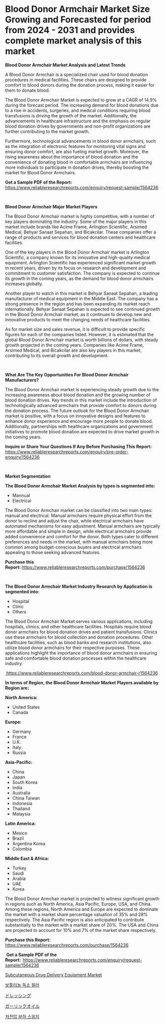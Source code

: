 <p><h1>Blood Donor Armchair Market Size Growing and Forecasted for period from 2024 - 2031 and provides complete market analysis of this market</h1></p><p><strong>Blood Donor Armchair Market Analysis and Latest Trends</strong></p>
<p><p>A Blood Donor Armchair is a specialized chair used for blood donation procedures in medical facilities. These chairs are designed to provide comfort to blood donors during the donation process, making it easier for them to donate blood.</p><p>The Blood Donor Armchair Market is expected to grow at a CAGR of 14.9% during the forecast period. The increasing demand for blood donations due to a rise in accidents, surgeries, and medical conditions requiring blood transfusions is driving the growth of the market. Additionally, the advancements in healthcare infrastructure and the emphasis on regular blood donation drives by governments and non-profit organizations are further contributing to the market growth.</p><p>Furthermore, technological advancements in blood donor armchairs, such as the integration of electronic features for monitoring vital signs and ensuring donor comfort, are also fueling market growth. Moreover, the rising awareness about the importance of blood donation and the convenience of donating blood in comfortable armchairs are influencing more individuals to participate in donation drives, thereby boosting the market for Blood Donor Armchairs.</p></p>
<p><strong>Get a Sample PDF of the Report:&nbsp;</strong> <a href="https://www.reliableresearchreports.com/enquiry/request-sample/1564236">https://www.reliableresearchreports.com/enquiry/request-sample/1564236</a></p>
<p>&nbsp;</p>
<p><strong>Blood Donor Armchair Major Market Players</strong></p>
<p><p>The Blood Donor Armchair market is highly competitive, with a number of key players dominating the industry. Some of the major players in this market include brands like Acime Frame, Arlington Scientific, Arsimed Medical, Behyar Sanaat Sepahan, and Bicakcilar. These companies offer a range of products and services for blood donation centers and healthcare facilities.</p><p>One of the key players in the Blood Donor Armchair market is Arlington Scientific, a company known for its innovative and high-quality medical equipment. Arlington Scientific has experienced significant market growth in recent years, driven by its focus on research and development and commitment to customer satisfaction. The company is expected to continue its growth in the coming years, as the demand for blood donor armchairs increases globally.</p><p>Another player to watch in this market is Behyar Sanaat Sepahan, a leading manufacturer of medical equipment in the Middle East. The company has a strong presence in the region and has been expanding its market reach internationally. Behyar Sanaat Sepahan is expected to see continued growth in the Blood Donor Armchair market, as it continues to develop new and innovative products to meet the changing needs of healthcare facilities.</p><p>As for market size and sales revenue, it is difficult to provide specific figures for each of the companies listed. However, it is estimated that the global Blood Donor Armchair market is worth billions of dollars, with steady growth projected in the coming years. Companies like Acime Frame, Arsimed Medical, and Bicakcilar are also key players in this market, contributing to its overall growth and development.</p></p>
<p>&nbsp;</p>
<p><strong>What Are The Key Opportunities For Blood Donor Armchair Manufacturers?</strong></p>
<p><p>The Blood Donor Armchair market is experiencing steady growth due to the increasing awareness about blood donation and the growing number of blood donation drives. Key trends in this market include the introduction of technologically advanced armchairs that provide comfort to donors during the donation process. The future outlook for the Blood Donor Armchair market is positive, with a focus on innovative designs and features to enhance donor experience and encourage more people to donate blood. Additionally, partnerships with healthcare organizations and government initiatives to promote blood donation are expected to drive market growth in the coming years.</p></p>
<p><strong>Inquire or Share Your Questions If Any Before Purchasing This Report:</strong> <a href="https://www.reliableresearchreports.com/enquiry/pre-order-enquiry/1564236">https://www.reliableresearchreports.com/enquiry/pre-order-enquiry/1564236</a></p>
<p>&nbsp;</p>
<p><strong>Market Segmentation</strong></p>
<p><strong>The Blood Donor Armchair Market Analysis by types is segmented into:</strong></p>
<p><ul><li>Mannual</li><li>Electrical</li></ul></p>
<p><p>The Blood Donor Armchair market can be classified into two main types: manual and electrical. Manual armchairs require physical effort from the donor to recline and adjust the chair, while electrical armchairs have automated mechanisms for easy adjustment. Manual armchairs are typically more affordable and simple in design, while electrical armchairs provide added convenience and comfort for the donor. Both types cater to different preferences and needs in the market, with manual armchairs being more common among budget-conscious buyers and electrical armchairs appealing to those seeking advanced features.</p></p>
<p><strong>Purchase this Report:&nbsp;</strong><a href="https://www.reliableresearchreports.com/purchase/1564236">https://www.reliableresearchreports.com/purchase/1564236</a></p>
<p>&nbsp;</p>
<p><strong>The Blood Donor Armchair Market Industry Research by Application is segmented into:</strong></p>
<p><ul><li>Hospital</li><li>Clinic</li><li>Others</li></ul></p>
<p><p>The Blood Donor Armchair Market serves various applications, including hospitals, clinics, and other healthcare facilities. Hospitals require blood donor armchairs for blood donation drives and patient transfusions. Clinics use these armchairs for blood collection and donation procedures. Other healthcare facilities, such as blood banks and research institutions, also utilize blood donor armchairs for their respective purposes. These applications highlight the importance of blood donor armchairs in ensuring safe and comfortable blood donation processes within the healthcare industry.</p></p>
<p><a href="https://www.reliableresearchreports.com/blood-donor-armchair-r1564236">&nbsp;https://www.reliableresearchreports.com/blood-donor-armchair-r1564236</a></p>
<p><strong>In terms of Region, the Blood Donor Armchair Market Players available by Region are:</strong></p>
<p>
    <p> <strong> North America: </strong>
        <ul>
            <li>United States</li>
            <li>Canada</li>
        </ul>
        </p> 
    <p> <strong> Europe: </strong>
        <ul>
            <li>Germany</li>
            <li>France</li>
            <li>U.K.</li>
            <li>Italy</li>
            <li>Russia</li>
        </ul>
        </p> 
    <p> <strong> Asia-Pacific: </strong>
        <ul>
            <li>China</li>
            <li>Japan</li>
            <li>South Korea</li>
            <li>India</li>
            <li>Australia</li>
            <li>China Taiwan</li>
            <li>Indonesia</li>
            <li>Thailand</li>
            <li>Malaysia</li>
        </ul>
        </p> 
    <p> <strong> Latin America: </strong>
        <ul>
            <li>Mexico</li>
            <li>Brazil</li>
            <li>Argentina Korea</li>
            <li>Colombia</li>
        </ul>
        </p> 
    <p> <strong> Middle East & Africa: </strong>
        <ul>
            <li>Turkey</li>
            <li>Saudi</li>
            <li>Arabia</li>
            <li>UAE</li>
            <li>Korea</li>
        </ul>
    </p>
    </p>
<p><p>The Blood Donor Armchair market is projected to witness significant growth in regions such as North America, Asia Pacific, Europe, USA, and China. Among these regions, North America and Europe are expected to dominate the market with a market share percentage valuation of 35% and 28% respectively. The Asia Pacific region is also anticipated to contribute substantially to the market with a market share of 20%. The USA and China are projected to account for 10% and 7% of the market share respectively.</p></p>
<p><strong>Purchase this Report: </strong><a href="https://www.reliableresearchreports.com/purchase/1564236">https://www.reliableresearchreports.com/purchase/1564236</a></p>
<p>&nbsp;<strong>Get a Sample PDF of the Report:&nbsp;&nbsp;</strong><a href="https://www.reliableresearchreports.com/enquiry/request-sample/1564236">https://www.reliableresearchreports.com/enquiry/request-sample/1564236</a></p>
<p><strong></strong></p>
<p><p><a href="https://github.com/RoccoManning/Market-Research-Report-List-4/blob/main/subcutaneous-drug-delivery-equipment-market.md">Subcutaneous Drug Delivery Equipment Market</a></p><p><a href="https://medium.com/@angelitahessel2022/%EB%B3%B4%ED%88%B4%EB%A6%AC%EB%88%94-%EB%8F%85%EC%86%8C-%ED%95%84%EB%9F%AC-%EC%8B%9C%EC%9E%A5-%EC%9D%B8%EC%82%AC%EC%9D%B4%ED%8A%B8-%EC%8B%9C%EC%9E%A5-%EB%8F%99%ED%96%A5-%EC%84%B1%EC%9E%A5-2024%EB%85%84%EB%B6%80%ED%84%B0-2031%EB%85%84%EA%B9%8C%EC%A7%80-%EC%98%88%EC%B8%A1%EB%90%9C-%EA%B2%83-7918a6d1fddd">보툴리눔 독소 필러</a></p><p><a href="https://medium.com/@alexandramiranda455/%E3%83%89%E3%83%AC%E3%83%83%E3%82%B7%E3%83%B3%E3%82%B0%E5%B8%82%E5%A0%B4%E3%81%AE%E8%A6%8F%E6%A8%A1%E3%81%AF-%E3%82%B0%E3%83%AD%E3%83%BC%E3%83%90%E3%83%AB%E7%94%A3%E6%A5%AD%E3%81%AB%E3%81%8A%E3%81%91%E3%82%8B%E6%9C%80%E9%81%A9%E3%81%AA%E3%83%9E%E3%83%BC%E3%82%B1%E3%83%86%E3%82%A3%E3%83%B3%E3%82%B0%E3%83%81%E3%83%A3%E3%83%8D%E3%83%AB%E3%82%92%E7%A4%BA%E3%81%97%E3%81%A6%E3%81%84%E3%81%BE%E3%81%99-c8473e83f022">ドレッシング</a></p><p><a href="https://medium.com/@eugenethompson65/%E3%82%AC%E3%83%BC%E3%83%AA%E3%83%83%E3%82%AF%E3%82%AA%E3%82%A4%E3%83%AB%E5%B8%82%E5%A0%B4-%E5%B8%82%E5%A0%B4%E6%88%90%E9%95%B7%E7%8E%87-%E5%B8%82%E5%A0%B4%E3%83%88%E3%83%AC%E3%83%B3%E3%83%89-%E3%81%8A%E3%82%88%E3%81%B3%E6%88%90%E9%95%B7%E6%88%A6%E7%95%A5%E3%81%AB%E3%81%A4%E3%81%84%E3%81%A6%E3%81%AE%E6%B4%9E%E5%AF%9F-05b34453b9f9">ガーリックオイル</a></p><p><a href="https://medium.com/@fosterfahey1971/%EC%A0%80%EC%A0%84%EC%95%95-%EB%A1%9C%EB%93%9C-%EC%8A%A4%EC%9C%84%EC%B9%98-%EC%8B%9C%EC%9E%A5-%EC%8B%9C%EC%9E%A5-cagr-%EC%8B%9C%EC%9E%A5-%ED%8A%B8%EB%A0%8C%EB%93%9C-%EB%B0%8F-%EC%84%B1%EC%9E%A5-%EC%A0%84%EB%9E%B5%EC%97%90-%EB%8C%80%ED%95%9C-%ED%86%B5%EC%B0%B0%EB%A0%A5-c1eae1abfc8b">저전압 부하 스위치</a></p></p>